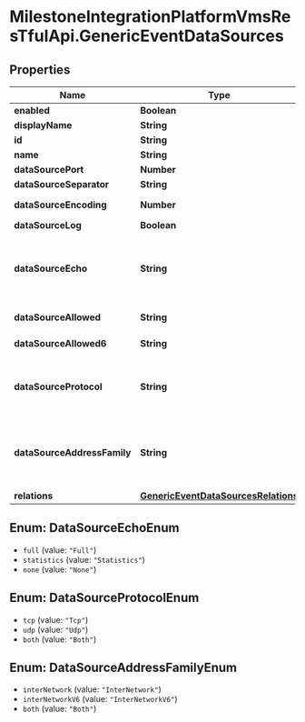 # MilestoneIntegrationPlatformVmsResTfulApi.GenericEventDataSources

## Properties
Name | Type | Description | Notes
------------ | ------------- | ------------- | -------------
**enabled** | **Boolean** |  | [optional] 
**displayName** | **String** |  | [optional] 
**id** | **String** | ID | [optional] 
**name** | **String** | Name | [optional] 
**dataSourcePort** | **Number** | Port | [optional] 
**dataSourceSeparator** | **String** | Separator bytes | [optional] 
**dataSourceEncoding** | **Number** | Encoding (code page) | [optional] 
**dataSourceLog** | **Boolean** | Write to log | [optional] 
**dataSourceEcho** | **String** | Echo type selector. Value map to display names:  Full&#x3D;Echo all bytes   Statistics&#x3D;Echo statistics   None&#x3D;No echo    | [optional] 
**dataSourceAllowed** | **String** | Allowed external IPv4 addresses | [optional] 
**dataSourceAllowed6** | **String** | Allowed external IPv6 addresses | [optional] 
**dataSourceProtocol** | **String** | Protocol type(s). Value map to display names:  Tcp&#x3D;TCP   Udp&#x3D;UDP   Both&#x3D;TCP and UDP    | [optional] 
**dataSourceAddressFamily** | **String** | IP address family. Value map to display names:  InterNetwork&#x3D;IPv4   InterNetworkV6&#x3D;IPv6   Both&#x3D;IPv4 and IPv6    | [optional] 
**relations** | [**GenericEventDataSourcesRelations**](GenericEventDataSourcesRelations.md) |  | [optional] 

<a name="DataSourceEchoEnum"></a>
## Enum: DataSourceEchoEnum

* `full` (value: `"Full"`)
* `statistics` (value: `"Statistics"`)
* `none` (value: `"None"`)


<a name="DataSourceProtocolEnum"></a>
## Enum: DataSourceProtocolEnum

* `tcp` (value: `"Tcp"`)
* `udp` (value: `"Udp"`)
* `both` (value: `"Both"`)


<a name="DataSourceAddressFamilyEnum"></a>
## Enum: DataSourceAddressFamilyEnum

* `interNetwork` (value: `"InterNetwork"`)
* `interNetworkV6` (value: `"InterNetworkV6"`)
* `both` (value: `"Both"`)

